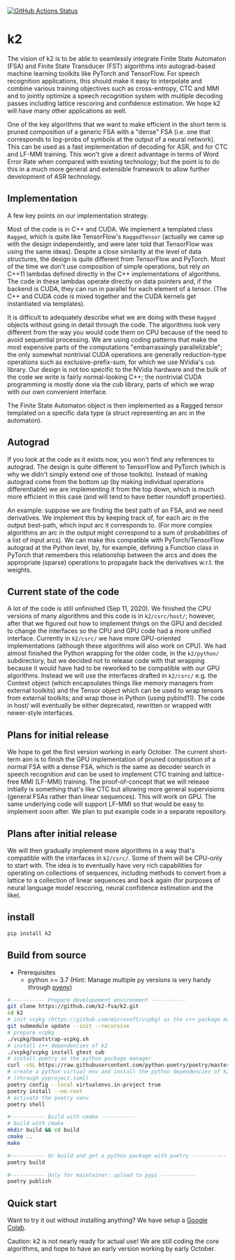 
[![GitHub Actions Status](https://github.com/danpovey/k2/workflows/build/badge.svg)](https://github.com/danpovey/k2/actions)


# k2

The vision of k2 is to be able to seamlessly integrate Finite State Automaton
(FSA) and Finite State Transducer (FST) algorithms into autograd-based machine
learning toolkits like PyTorch and TensorFlow.  For speech recognition
applications, this should make it easy to interpolate and combine various
training objectives such as cross-entropy, CTC and MMI and to jointly optimize a
speech recognition system with multiple decoding passes including lattice
rescoring and confidence estimation.  We hope k2 will have many other
applications as well.

One of the key algorithms that we want to make efficient in the short term is
pruned composition of a generic FSA with a "dense" FSA (i.e. one that
corresponds to log-probs of symbols at the output of a neural network).  This
can be used as a fast implementation of decoding for ASR, and for CTC and
LF-MMI training.  This won't give a direct advantage in terms of Word Error Rate when
compared with existing technology; but the point is to do this in a much more
general and extensible framework to allow further development of ASR technology.

 ## Implementation

 A few key points on our implementation strategy.

 Most of the code is in C++ and CUDA.  We implement a templated class `Ragged`,
 which is quite like TensorFlow's `RaggedTensor` (actually we came up with the
 design independently, and were later told that TensorFlow was using the same
 ideas).  Despite a close similarity at the level of data structures, the
 design is quite different from TensorFlow and PyTorch.  Most of the time we
 don't use composition of simple operations, but rely on C++11 lambdas defined
 directly in the C++ implementations of algorithms.  The code in these lambdas operate
 directly on data pointers and, if the backend is CUDA, they can run in parallel
 for each element of a tensor.  (The C++ and CUDA code is mixed together and the
 CUDA kernels get instantiated via templates).

 It is difficult to adequately describe what we are doing with these `Ragged`
 objects without going in detail through the code.  The algorithms look very
 different from the way you would code them on CPU because of the need to avoid
 sequential processing.  We are using coding patterns that make the most
 expensive parts of the computations "embarrassingly parallelizable"; the only
 somewhat nontrivial CUDA operations are generally reduction-type operations
 such as exclusive-prefix-sum, for which we use NVidia's `cub` library.  Our
 design is not too specific to the NVidia hardware and the bulk of the code we
 write is fairly normal-looking C++; the nontrivial CUDA programming is mostly
 done via the cub library, parts of which we wrap with our own convenient
 interface.

 The Finite State Automaton object is then implemented as a Ragged tensor templated
 on a specific data type (a struct representing an arc in the automaton).


 ## Autograd

 If you look at the code as it exists now, you won't find any references to
 autograd.  The design is quite different to TensorFlow and PyTorch (which is
 why we didn't simply extend one of those toolkits).  Instead of making autograd
 come from the bottom up (by making individual operations differentiable) we are
 implementing it from the top down, which is much more efficient in this case
 (and will tend to have better roundoff properties).

 An example: suppose we are finding the best path of an FSA, and we need
 derivatives.  We implement this by keeping track of, for each arc in the output
 best-path, which input arc it corresponds to.  (For more complex algorithms an arc
 in the output might correspond to a sum of probabilities of a list of input arcs).
 We can make this compatible with PyTorch/TensorFlow autograd at the Python level,
 by, for example, defining a Function class in PyTorch that remembers this relationship
 between the arcs and does the appropriate (sparse) operations to propagate back the
 derivatives w.r.t. the weights.


 ## Current state of the code

 A lot of the code is still unfinished (Sep 11, 2020).
 We finished the CPU versions of many algorithms and this code is in `k2/csrc/host/`;
 however, after that we figured out how to implement things on the GPU and decided
 to change the interfaces so the CPU and GPU code had a more unified interface.
 Currently in `k2/csrc/` we have more GPU-oriented implementations (although
 these algorithms will also work on CPU).  We had almost finished the Python
 wrapping for the older code, in the `k2/python/` subdirectory, but we decided not to
 release code with that wrapping because it would have had to be reworked to be compatible
 with our GPU algorithms.  Instead we will use the interfaces drafted in `k2/csrc/`
 e.g. the Context object (which encapsulates things like memory managers from external
 toolkits) and the Tensor object which can be used to wrap tensors from external toolkits;
 and wrap those in Python (using pybind11).  The code in host/ will eventually
 be either deprecated, rewritten or wrapped with newer-style interfaces.

  ## Plans for initial release

 We hope to get the first version working in early October.  The current
 short-term aim is to finish the GPU implementation of pruned composition of a
 normal FSA with a dense FSA, which is the same as decoder search in speech
 recognition and can be used to implement CTC training and lattice-free MMI (LF-MMI) training.  The
 proof-of-concept that we will release initially is something that's like CTC
 but allowing more general supervisions (general FSAs rather than linear
 sequences).  This will work on GPU.  The same underlying code will support
 LF-MMI so that would be easy to implement soon after.  We plan to put
 example code in a separate repository.

 ## Plans after initial release

 We will then gradually implement more algorithms in a way that's compatible
 with the interfaces in `k2/csrc/`.  Some of them will be CPU-only to start
 with.  The idea is to eventually have very rich capabilities for operating on
 collections of sequences, including methods to convert from a lattice to a
 collection of linear sequences and back again (for purposes of neural language
 model rescoring, neural confidence estimation and the like).

## install
```bash
pip install k2
```

## Build from source
- Prerequisites
    - python >= 3.7 (Hint: Manage multiple py versions is very handy through
     [pyenv](https://github.com/pyenv/pyenv#basic-github-checkout))

```bash
#----------- Prepare developement environment -----------
git clone https://github.com/k2-fsa/k2.git
cd k2
# init vcpkg (https://github.com/microsoft/vcpkg) as the c++ package manager
git submodule update --init --recursive
# prepare vcpkg
./vcpkg/bootstrap-vcpkg.sh
# install c++ dependencies of k2
./vcpkg/vcpkg install gtest cub
# install poetry as the python package manager
curl -sSL https://raw.githubusercontent.com/python-poetry/poetry/master/get-poetry.py | python
# create a python virtual env and install the python dependencies of k2 
# (through pyproject.toml)
poetry config --local virtualenvs.in-project true
poetry install --no-root
# activate the poetry venv
poetry shell

#----------- Build with cmake -----------
# build with cmake
mkdir build && cd build
cmake ..
make

#----------- Or build and get a python package with poetry -----------
poetry build

#----------- Only for maintainer: upload to pypi -----------
poetry publish
```

## Quick start

Want to try it out without installing anything? We have setup a [Google Colab][1].

Caution: k2 is not nearly ready for actual use!  We are still coding the core
algorithms, and hope to have an early version working by early October.

[1]: https://colab.research.google.com/drive/1qbHUhNZUX7AYEpqnZyf29Lrz2IPHBGlX?usp=sharing
